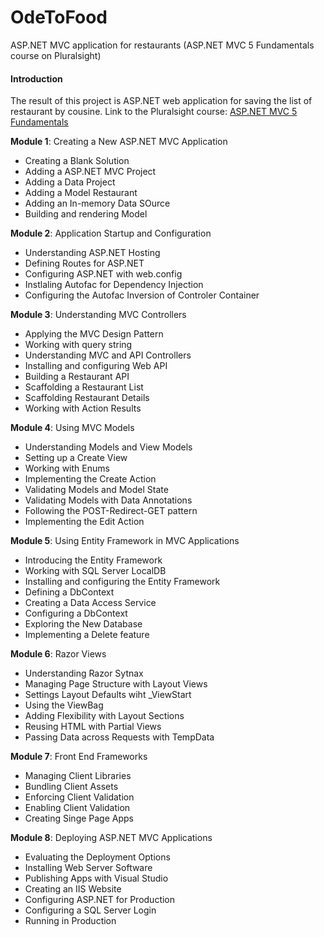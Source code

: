 # OdeToFood
ASP.NET MVC application for restaurants (ASP.NET MVC 5 Fundamentals course on Pluralsight)

#### Introduction
 The result of this project is ASP.NET web application for saving the list of restaurant by cousine. Link to the Pluralsight course: [ASP.NET MVC 5 Fundamentals](https://www.pluralsight.com/courses/aspdotnet-mvc5-fundamentals "ASP.NET MVC 5 Fundamentals") 

**Module 1**: Creating a New ASP.NET MVC Application
- Creating a Blank Solution
- Adding a ASP.NET MVC Project
- Adding a Data Project
- Adding a Model Restaurant
- Adding an In-memory Data SOurce
- Building and rendering Model

**Module 2**: Application Startup and Configuration
- Understanding ASP.NET Hosting
- Defining Routes for ASP.NET
- Configuring ASP.NET with web.config
- Instlaling Autofac for Dependency Injection
- Configuring the Autofac Inversion of Controler Container

**Module 3**: Understanding MVC Controllers
- Applying the MVC Design Pattern
- Working with query string
- Understanding MVC and API Controllers
- Installing and configuring Web API
- Building a Restaurant API
- Scaffolding a Restaurant List
- Scaffolding Restaurant Details
- Working with Action Results

**Module 4**: Using MVC Models
- Understanding Models and View Models
- Setting up a Create View
- Working with Enums
- Implementing the Create Action
- Validating Models and Model State
- Validating Models with Data Annotations
- Following the POST-Redirect-GET pattern
- Implementing the Edit Action

**Module 5**: Using Entity Framework in MVC Applications
- Introducing the Entity Framework
- Working with SQL Server LocalDB
- Installing and configuring the Entity Framework
- Defining a DbContext
- Creating a Data Access Service
- Configuring a DbContext
- Exploring the New Database
- Implementing a Delete feature

**Module 6**: Razor Views
- Understanding Razor Sytnax
- Managing Page Structure with Layout Views
- Settings Layout Defaults wiht _ViewStart
- Using the ViewBag
- Adding Flexibility with Layout Sections
- Reusing HTML with Partial Views
- Passing Data across Requests with TempData

**Module 7**: Front End Frameworks
- Managing Client Libraries
- Bundling Client Assets
- Enforcing Client Validation
- Enabling Client Validation
- Creating Singe Page Apps

**Module 8**: Deploying ASP.NET MVC Applications
- Evaluating the Deployment Options
- Installing Web Server Software
- Publishing Apps with Visual Studio
- Creating an IIS Website
- Configuring ASP.NET for Production
- Configuring a SQL Server Login
- Running in Production
